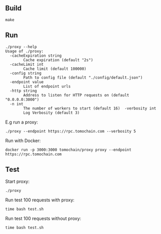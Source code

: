 ## Build
```
make
```

## Run
```
./proxy --help
Usage of ./proxy:
  -cacheExpiration string
        Cache expiration (default "2s")
  -cacheLimit int
        Cache limit (default 100000)
  -config string
        Path to config file (default "./config/default.json")
  -endpoint value
        List of endpoint urls
  -http string
        Address to listen for HTTP requests on (default "0.0.0.0:3000")
  -n int
        The number of workers to start (default 16)  -verbosity int
        Log Verbosity (default 3)
```

E.g run a proxy:
```
./proxy --endpoint https://rpc.tomochain.com --verbosity 5
```

Run with Docker:
```
docker run -p 3000:3000 tomochain/proxy proxy --endpoint https://rpc.tomochain.com
```

## Test
Start proxy:
```
./proxy
```

Run test 100 requests with proxy:
```
time bash test.sh
```

Run test 100 requests without proxy:
```
time bash test.sh
```
